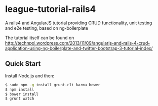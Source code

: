 league-tutorial-rails4
======================

A rails4 and AngularJS tutorial providing CRUD functionality, unit testing and e2e testing, based on ng-boilerplate

The tutorial itself can be found on http://technpol.wordpress.com/2013/11/09/angularjs-and-rails-4-crud-application-using-ng-boilerplate-and-twitter-bootstrap-3-tutorial-index/

## Quick Start

Install Node.js and then:

```sh
$ sudo npm -g install grunt-cli karma bower
$ npm install
$ bower install
$ grunt watch
```

